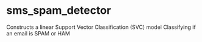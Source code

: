 # sms_spam_detector
Constructs a linear Support Vector Classification (SVC) model Classifying if an email is SPAM or HAM

